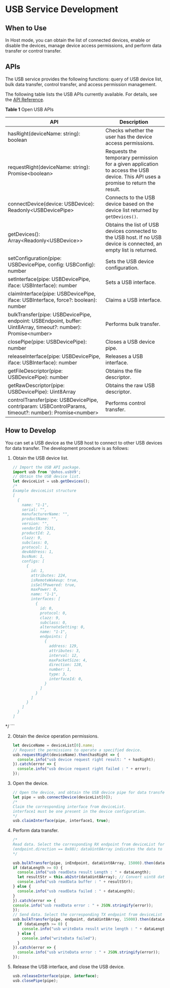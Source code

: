 # USB Service Development

## When to Use

In Host mode, you can obtain the list of connected devices, enable or disable the devices, manage device access permissions, and perform data transfer or control transfer.

## APIs

The USB service provides the following functions: query of USB device list, bulk data transfer, control transfer, and access permission management.

The following table lists the USB APIs currently available. For details, see the [API Reference](../reference/apis/js-apis-usb.md).

**Table  1**  Open USB APIs

| API                                                          | Description                                                  |
| ------------------------------------------------------------ | ------------------------------------------------------------ |
| hasRight(deviceName: string): boolean                        | Checks whether the user has the device access permissions. |
| requestRight(deviceName: string): Promise\<boolean>          | Requests the temporary permission for a given application to access the USB device. This API uses a promise to return the result. |
| connectDevice(device: USBDevice): Readonly\<USBDevicePipe>   | Connects to the USB device based on the device list returned by `getDevices()`. |
| getDevices(): Array<Readonly\<USBDevice>>                    | Obtains the list of USB devices connected to the USB host. If no USB device is connected, an empty list is returned. |
| setConfiguration(pipe: USBDevicePipe, config: USBConfig): number | Sets the USB device configuration.                           |
| setInterface(pipe: USBDevicePipe, iface: USBInterface): number | Sets a USB interface.                                        |
| claimInterface(pipe: USBDevicePipe, iface: USBInterface, force?: boolean): number | Claims a USB interface.                                       |
| bulkTransfer(pipe: USBDevicePipe, endpoint: USBEndpoint, buffer: Uint8Array, timeout?: number): Promise\<number> | Performs bulk transfer.                                      |
| closePipe(pipe: USBDevicePipe): number                       | Closes a USB device pipe.                                    |
| releaseInterface(pipe: USBDevicePipe, iface: USBInterface): number | Releases a USB interface.                                    |
| getFileDescriptor(pipe: USBDevicePipe): number               | Obtains the file descriptor.                                 |
| getRawDescriptor(pipe: USBDevicePipe): Uint8Array            | Obtains the raw USB descriptor.                              |
| controlTransfer(pipe: USBDevicePipe, contrlparam: USBControlParams, timeout?: number): Promise\<number> | Performs control transfer.                                   |

## How to Develop

You can set a USB device as the USB host to connect to other USB devices for data transfer. The development procedure is as follows:

1.  Obtain the USB device list.

    ```js
    // Import the USB API package.
    import usb from '@ohos.usbV9';
    // Obtain the USB device list.
    let deviceList = usb.getDevices();
    /*
    Example deviceList structure
    [
      {
        name: "1-1",
        serial: "",
        manufacturerName: "",
        productName: "",
        version: "",
        vendorId: 7531,
        productId: 2,
        clazz: 9,
        subclass: 0,
        protocol: 1,
        devAddress: 1,
        busNum: 1,
        configs: [
          {
            id: 1,
            attributes: 224,
            isRemoteWakeup: true,
            isSelfPowered: true,
            maxPower: 0,
            name: "1-1",
            interfaces: [
              {
                id: 0,
                protocol: 0,
                clazz: 9,
                subclass: 0,
                alternateSetting: 0,
                name: "1-1",
                endpoints: [
                  {
                    address: 129,
                    attributes: 3,
                    interval: 12,
                    maxPacketSize: 4,
                    direction: 128,
                    number: 1,
                    type: 3,
                    interfaceId: 0,
                  }
                ]
              }
            ]
          }
        ]
      }
    ]
   */
    ```

2.  Obtain the device operation permissions.

    ```js
    let deviceName = deviceList[0].name;
    // Request the permissions to operate a specified device.
    usb.requestRight(deviceName).then(hasRight => {
      console.info("usb device request right result: " + hasRight);
    }).catch(error => {
      console.info("usb device request right failed : " + error);
    });
    ```

3.  Open the device.

    ```js
    // Open the device, and obtain the USB device pipe for data transfer.
    let pipe = usb.connectDevice(deviceList[0]);
    /*
    Claim the corresponding interface from deviceList.
    interface1 must be one present in the device configuration.
    */
    usb.claimInterface(pipe, interface1, true);
    ```

4.  Perform data transfer.

    ```js
    /*
    Read data. Select the corresponding RX endpoint from deviceList for data transfer.
    (endpoint.direction == 0x80); dataUint8Array indicates the data to read. The data type is Uint8Array.
    */
    
    usb.bulkTransfer(pipe, inEndpoint, dataUint8Array, 15000).then(dataLength => {
    if (dataLength >= 0) {
      console.info("usb readData result Length : " + dataLength);
      let resultStr = this.ab2str(dataUint8Array); // Convert uint8 data into a string.
      console.info("usb readData buffer : " + resultStr);
    } else {
      console.info("usb readData failed : " + dataLength);
    }
    }).catch(error => {
    console.info("usb readData error : " + JSON.stringify(error));
    });
    // Send data. Select the corresponding TX endpoint from deviceList for data transfer. (endpoint.direction == 0)
    usb.bulkTransfer(pipe, endpoint, dataUint8Array, 15000).then(dataLength => {
      if (dataLength >= 0) {
        console.info("usb writeData result write length : " + dataLength);
      } else {
        console.info("writeData failed");
      }
    }).catch(error => {
      console.info("usb writeData error : " + JSON.stringify(error));
    });
    ```

5.  Release the USB interface, and close the USB device.

    ```js
    usb.releaseInterface(pipe, interface);
    usb.closePipe(pipe);
    ```